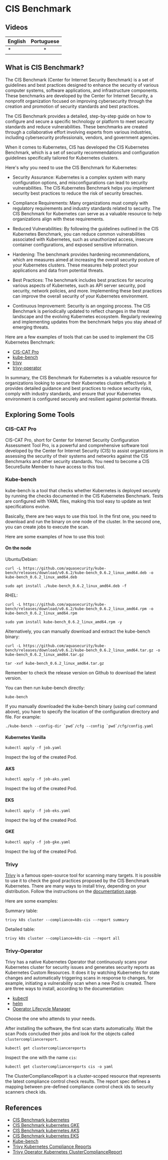 # CIS Benchmark

## Videos

| English | Portuguese |
|----------|:-------------:|
| * | * |

## What is CIS Benchmark?

The CIS Benchmark (Center for Internet Security Benchmark) is a set of guidelines and best practices designed to enhance the security of various computer systems, software applications, and infrastructure components. These benchmarks are developed by the Center for Internet Security, a nonprofit organization focused on improving cybersecurity through the creation and promotion of security standards and best practices.

The CIS Benchmark provides a detailed, step-by-step guide on how to configure and secure a specific technology or platform to meet security standards and reduce vulnerabilities. These benchmarks are created through a collaborative effort involving experts from various industries, including cybersecurity professionals, vendors, and government agencies.

When it comes to Kubernetes, CIS has developed the CIS Kubernetes Benchmark, which is a set of security recommendations and configuration guidelines specifically tailored for Kubernetes clusters. 

Here's why you need to use the CIS Benchmark for Kubernetes:

- Security Assurance: Kubernetes is a complex system with many configuration options, and misconfigurations can lead to security vulnerabilities. The CIS Kubernetes Benchmark helps you implement security best practices to reduce the risk of security breaches.

- Compliance Requirements: Many organizations must comply with regulatory requirements and industry standards related to security. The CIS Benchmark for Kubernetes can serve as a valuable resource to help organizations align with these requirements.

- Reduced Vulnerabilities: By following the guidelines outlined in the CIS Kubernetes Benchmark, you can reduce common vulnerabilities associated with Kubernetes, such as unauthorized access, insecure container configurations, and exposed sensitive information.

- Hardening: The benchmark provides hardening recommendations, which are measures aimed at increasing the overall security posture of your Kubernetes clusters. These measures help protect your applications and data from potential threats.

- Best Practices: The benchmark includes best practices for securing various aspects of Kubernetes, such as API server security, pod security, network policies, and more. Implementing these best practices can improve the overall security of your Kubernetes environment.

- Continuous Improvement: Security is an ongoing process. The CIS Benchmark is periodically updated to reflect changes in the threat landscape and the evolving Kubernetes ecosystem. Regularly reviewing and implementing updates from the benchmark helps you stay ahead of emerging threats.

Here are a few examples of tools that can be used to implement the CIS Kubernetes Benchmark:

- [CIS-CAT Pro](https://www.cisecurity.org/cybersecurity-tools/cis-cat-pro)
- [kube-bench](https://github.com/aquasecurity/kube-bench)
- [trivy](https://aquasecurity.github.io/trivy)
- [trivy-operator](https://aquasecurity.github.io/trivy-operator/latest)

In summary, the CIS Benchmark for Kubernetes is a valuable resource for organizations looking to secure their Kubernetes clusters effectively. It provides detailed guidance and best practices to reduce security risks, comply with industry standards, and ensure that your Kubernetes environment is configured securely and resilient against potential threats.

## Exploring Some Tools

### CIS-CAT Pro

CIS-CAT Pro, short for Center for Internet Security Configuration Assessment Tool Pro, is a powerful and comprehensive software tool developed by the Center for Internet Security (CIS) to assist organizations in assessing the security of their systems and networks against the CIS Benchmarks and other security standards. You need to become a CIS SecureSuite Member to have access to this tool.

### Kube-bench

kube-bench is a tool that checks whether Kubernetes is deployed securely by running the checks documented in the CIS Kubernetes Benchmark. Tests are configured with YAML files, making this tool easy to update as test specifications evolve.

Basically, there are two ways to use this tool. In the first one, you need to download and run the binary on one node of the cluster. In the second one, you can create jobs to execute the scan. 

Here are some examples of how to use this tool:

#### On the node

Ubuntu/Debian:

```
curl -L https://github.com/aquasecurity/kube-bench/releases/download/v0.6.2/kube-bench_0.6.2_linux_amd64.deb -o kube-bench_0.6.2_linux_amd64.deb

sudo apt install ./kube-bench_0.6.2_linux_amd64.deb -f
```

RHEL:

```
curl -L https://github.com/aquasecurity/kube-bench/releases/download/v0.6.2/kube-bench_0.6.2_linux_amd64.rpm -o kube-bench_0.6.2_linux_amd64.rpm

sudo yum install kube-bench_0.6.2_linux_amd64.rpm -y
```

Alternatively, you can manually download and extract the kube-bench binary:

```
curl -L https://github.com/aquasecurity/kube-bench/releases/download/v0.6.2/kube-bench_0.6.2_linux_amd64.tar.gz -o kube-bench_0.6.2_linux_amd64.tar.gz

tar -xvf kube-bench_0.6.2_linux_amd64.tar.gz
```

Remember to check the release version on Github to download the latest version.

You can then run kube-bench directly:

```
kube-bench
```

If you manually downloaded the kube-bench binary (using curl command above), you have to specify the location of the configuration directory and file. For example:

```
./kube-bench --config-dir `pwd`/cfg --config `pwd`/cfg/config.yaml
```


#### Kubernetes Vanilla

```
kubectl apply -f job.yaml
```

Inspect the log of the created Pod.

#### AKS

```
kubectl apply -f job-aks.yaml
```

Inspect the log of the created Pod.


#### EKS

```
kubectl apply -f job-eks.yaml
```

Inspect the log of the created Pod.

#### GKE

```
kubectl apply -f job-gke.yaml
```

Inspect the log of the created Pod.

### Trivy

[Trivy](https://github.com/aquasecurity/trivy) is a famous open-source tool for scanning many targets. It is possible to use it to check the good practices proposed by the CIS Benchmark Kubernetes. There are many ways to install trivy, depending on your distribution. Follow the instructions on the [documentation page](https://aquasecurity.github.io/trivy/v0.45/getting-started/installation/).

Here are some examples:

Summary table:
```
trivy k8s cluster --compliance=k8s-cis --report summary
```

Detailed table:
```
trivy k8s cluster --compliance=k8s-cis --report all
```

### Trivy-Operator

Trivy has a native Kubernetes Operator that continuously scans your Kubernetes cluster for security issues and generates security reports as Kubernetes Custom Resources. It does it by watching Kubernetes for state changes and automatically triggering scans in response to changes, for example, initiating a vulnerability scan when a new Pod is created. There are three ways to install, according to the documentation:

- [kubectl](https://aquasecurity.github.io/trivy-operator/v0.16.1/getting-started/installation/kubectl/)
- [helm](https://aquasecurity.github.io/trivy-operator/v0.16.1/getting-started/installation/helm/)
- [Operator Lifecycle Manager](https://aquasecurity.github.io/trivy-operator/v0.16.1/getting-started/installation/olm/)

Choose the one who attends to your needs.

After installing the software, the first scan starts automatically. Wait the scan Pods concluded their jobs and look for the objects called `clustercompliancereport`.

```
kubectl get clustercompliancereports
```

Inspect the one with the name `cis`:

```
kubectl get clustercompliancereports cis -o yaml
```

The ClusterComplianceReport is a cluster-scoped resource that represents the latest compliance control check results. The report spec defines a mapping between pre-defined compliance control check ids to security scanners check ids.

## References

- [CIS Benchmark kubernetes](https://www.cisecurity.org/benchmark/kubernetes)
- [CIS Benchmark kubernetes GKE](https://cloud.google.com/kubernetes-engine/docs/concepts/cis-benchmarks)
- [CIS Benchmark kubernetes AKS](https://learn.microsoft.com/en-us/azure/aks/cis-kubernetes)
- [CIS Benchmark kubernetes EKS](https://aws.amazon.com/blogs/containers/introducing-cis-amazon-eks-benchmark/)
- [Kube-bench](https://github.com/aquasecurity/kube-bench)
- [Trivy Kubernetes Compliance Reports](https://aquasecurity.github.io/trivy/v0.45/docs/target/kubernetes/#compliance)
- [Trivy Operator Kubernetes ClusterComplianceReport](https://aquasecurity.github.io/trivy-operator/v0.16.1/docs/crds/clustercompliance-report/)
